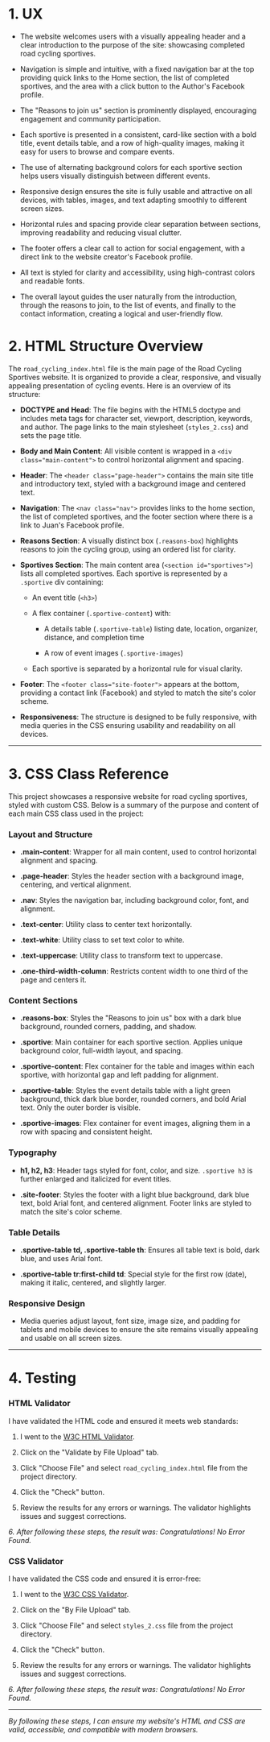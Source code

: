 # 1. UX

- The website welcomes users with a visually appealing header and a clear introduction to the purpose of the site: showcasing completed road cycling sportives.

- Navigation is simple and intuitive, with a fixed navigation bar at the top providing quick links to the Home section, the list of completed sportives, and the area with a click button to the Author's Facebook profile.

- The "Reasons to join us" section is prominently displayed, encouraging engagement and community participation.

- Each sportive is presented in a consistent, card-like section with a bold title, event details table, and a row of high-quality images, making it easy for users to browse and compare events.

- The use of alternating background colors for each sportive section helps users visually distinguish between different events.

- Responsive design ensures the site is fully usable and attractive on all devices, with tables, images, and text adapting smoothly to different screen sizes.

- Horizontal rules and spacing provide clear separation between sections, improving readability and reducing visual clutter.

- The footer offers a clear call to action for social engagement, with a direct link to the website creator's Facebook profile.

- All text is styled for clarity and accessibility, using high-contrast colors and readable fonts.

- The overall layout guides the user naturally from the introduction, through the reasons to join, to the list of events, and finally to the contact information, creating a logical and user-friendly flow.

# 2. HTML Structure Overview

The `road_cycling_index.html` file is the main page of the Road Cycling Sportives website. It is organized to provide a clear, responsive, and visually appealing presentation of cycling events. Here is an overview of its structure:

- **DOCTYPE and Head**: The file begins with the HTML5 doctype and includes meta tags for character set, viewport, description, keywords, and author. The page links to the main stylesheet (`styles_2.css`) and sets the page title.

- **Body and Main Content**: All visible content is wrapped in a `<div class="main-content">` to control horizontal alignment and spacing.

- **Header**: The `<header class="page-header">` contains the main site title and introductory text, styled with a background image and centered text.

- **Navigation**: The `<nav class="nav">` provides links to the home section, the list of completed sportives, and the footer section where there is a link to Juan's Facebook profile.

- **Reasons Section**: A visually distinct box (`.reasons-box`) highlights reasons to join the cycling group, using an ordered list for clarity.

- **Sportives Section**: The main content area (`<section id="sportives">`) lists all completed sportives. Each sportive is represented by a `.sportive` div containing:

  - An event title (`<h3>`)

  - A flex container (`.sportive-content`) with:

    - A details table (`.sportive-table`) listing date, location, organizer, distance, and completion time

    - A row of event images (`.sportive-images`)

  - Each sportive is separated by a horizontal rule for visual clarity.

- **Footer**: The `<footer class="site-footer">` appears at the bottom, providing a contact link (Facebook) and styled to match the site's color scheme.

- **Responsiveness**: The structure is designed to be fully responsive, with media queries in the CSS ensuring usability and readability on all devices.

---

# 3. CSS Class Reference

This project showcases a responsive website for road cycling sportives, styled with custom CSS. Below is a summary of the purpose and content of each main CSS class used in the project:

### Layout and Structure

- **.main-content**: Wrapper for all main content, used to control horizontal alignment and spacing.

- **.page-header**: Styles the header section with a background image, centering, and vertical alignment.

- **.nav**: Styles the navigation bar, including background color, font, and alignment.

- **.text-center**: Utility class to center text horizontally.

- **.text-white**: Utility class to set text color to white.

- **.text-uppercase**: Utility class to transform text to uppercase.

- **.one-third-width-column**: Restricts content width to one third of the page and centers it.

### Content Sections

- **.reasons-box**: Styles the "Reasons to join us" box with a dark blue background, rounded corners, padding, and shadow.

- **.sportive**: Main container for each sportive section. Applies unique background color, full-width layout, and spacing.

- **.sportive-content**: Flex container for the table and images within each sportive, with horizontal gap and left padding for alignment.

- **.sportive-table**: Styles the event details table with a light green background, thick dark blue border, rounded corners, and bold Arial text. Only the outer border is visible.

- **.sportive-images**: Flex container for event images, aligning them in a row with spacing and consistent height.

### Typography

- **h1, h2, h3**: Header tags styled for font, color, and size. `.sportive h3` is further enlarged and italicized for event titles.

- **.site-footer**: Styles the footer with a light blue background, dark blue text, bold Arial font, and centered alignment. Footer links are styled to match the site's color scheme.

### Table Details

- **.sportive-table td, .sportive-table th**: Ensures all table text is bold, dark blue, and uses Arial font.

- **.sportive-table tr:first-child td**: Special style for the first row (date), making it italic, centered, and slightly larger.

### Responsive Design

- Media queries adjust layout, font size, image size, and padding for tablets and mobile devices to ensure the site remains visually appealing and usable on all screen sizes.

---

# 4. Testing

### HTML Validator

I have validated the HTML code and ensured it meets web standards:

1. I went to the [W3C HTML Validator](https://validator.w3.org/).

2. Click on the "Validate by File Upload" tab.

3. Click "Choose File" and select `road_cycling_index.html` file from the project directory.

4. Click the "Check" button.

5. Review the results for any errors or warnings. The validator highlights issues and suggest corrections. 

*6. After following these steps, the result was: Congratulations! No Error Found.*

### CSS Validator

I have validated the CSS code and ensured it is error-free:

1. I went to the [W3C CSS Validator](https://jigsaw.w3.org/css-validator/).

2. Click on the "By File Upload" tab.

3. Click "Choose File" and select `styles_2.css` file from the project directory.

4. Click the "Check" button.

5. Review the results for any errors or warnings. The validator highlights issues and suggest corrections. 

*6. After following these steps, the result was: Congratulations! No Error Found.*

---

*By following these steps, I can ensure my website's HTML and CSS are valid, accessible, and compatible with modern browsers.*
